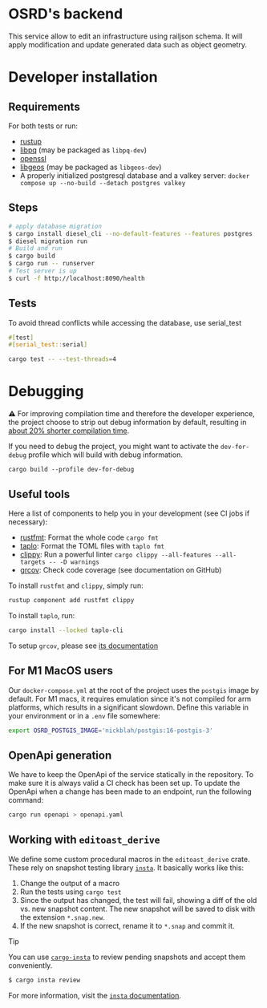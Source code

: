 # OSRD's backend

This service allow to edit an infrastructure using railjson schema.
It will apply modification and update generated data such as object geometry.

# Developer installation

## Requirements

For both tests or run:

- [rustup](https://rustup.rs/)
- [libpq](https://www.postgresql.org/docs/current/libpq.html) (may be packaged as `libpq-dev`)
- [openssl](https://www.openssl.org)
- [libgeos](https://libgeos.org/usage/install/) (may be packaged as `libgeos-dev`)
- A properly initialized postgresql database and a valkey server: `docker compose up --no-build --detach postgres valkey`

## Steps

```sh
# apply database migration
$ cargo install diesel_cli --no-default-features --features postgres
$ diesel migration run
# Build and run
$ cargo build
$ cargo run -- runserver
# Test server is up
$ curl -f http://localhost:8090/health
```

## Tests

To avoid thread conflicts while accessing the database, use serial_test

```rust
#[test]
#[serial_test::serial]
```

```sh
cargo test -- --test-threads=4
```

# Debugging

:warning: For improving compilation time and therefore the developer experience, the project
choose to strip out debug information by default, resulting in [about 20%
shorter compilation time](https://github.com/OpenRailAssociation/osrd/pull/8579).

If you need to debug the project, you might want to activate the `dev-for-debug` profile
which will build with debug information.

```
cargo build --profile dev-for-debug
```

## Useful tools

Here a list of components to help you in your development (see CI jobs if necessary):

- [rustfmt](https://github.com/rust-lang/rustfmt): Format the whole code `cargo fmt`
- [taplo](https://taplo.tamasfe.dev/): Format the TOML files with `taplo fmt`
- [clippy](https://github.com/rust-lang/rust-clippy): Run a powerful linter `cargo clippy --all-features --all-targets -- -D warnings`
- [grcov](https://github.com/mozilla/grcov): Check code coverage (see documentation on GitHub)

To install `rustfmt` and `clippy`, simply run:

```sh
rustup component add rustfmt clippy
```

To install `taplo`, run:

```sh
cargo install --locked taplo-cli
```

To setup `grcov`, please see [its documentation](https://github.com/mozilla/grcov#how-to-get-grcov)

## For M1 MacOS users

Our `docker-compose.yml` at the root of the project uses the `postgis` image by default.
For M1 macs, it requires emulation since it's not compiled for arm platforms, which results
in a significant slowdown. Define this variable in your environment or in a `.env` file somewhere:

```sh
export OSRD_POSTGIS_IMAGE='nickblah/postgis:16-postgis-3'
```

## OpenApi generation

We have to keep the OpenApi of the service statically in the repository.
To make sure it is always valid a CI check has been set up. To update the
OpenApi when a change has been made to an endpoint, run the following command:

```sh
cargo run openapi > openapi.yaml
```

## Working with `editoast_derive`

We define some custom procedural macros in the `editoast_derive` crate. These rely on snapshot testing library [`insta`](https://insta.rs/). It basically works like this:

1. Change the output of a macro
2. Run the tests using `cargo test`
3. Since the output has changed, the test will fail, showing a diff of the old vs. new snapshot content. The new snapshot will be saved to disk with the extension `*.snap.new`.
4. If the new snapshot is correct, rename it to `*.snap` and commit it.

> [!TIP]
> You can use [`cargo-insta`](https://insta.rs/docs/cli/) to review pending snapshots and accept them conveniently.
> ```sh
> $ cargo insta review
> ```

For more information, visit the [`insta` documentation](https://insta.rs/docs/).
